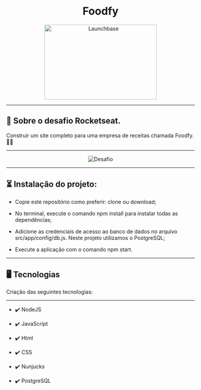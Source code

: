 <h1 align="center">
<br>
Foodfy
</h1>


<div align="center" >
  <img src="https://camo.githubusercontent.com/268b1344409fac98c4eeda520482b6910c4ddcba/68747470733a2f2f73746f726167652e676f6f676c65617069732e636f6d2f676f6c64656e2d77696e642f626f6f7463616d702d6c61756e6368626173652f6c6f676f2e706e67" height="200" width="300" align="center" alt="Launchbase" >
</div>


<hr />

## 🎯 Sobre o desafio Rocketseat.

Construir um site completo para uma empresa de receitas chamada Foodfy. 🚀🚀

<hr />

<div align="center" >
  <img src="https://user-images.githubusercontent.com/53954022/85406183-ccadea80-b537-11ea-88bc-882a1814d761.png" alt="Desafio">
</div>

<hr />

## ⏳ Instalação do projeto:

 - Copie este repositório como preferir: clone ou download;

 - No terminal, execute o comando npm install para instalar todas as dependências;

 - Adicione as credenciais de acesso ao banco de dados no arquivo src/app/config/db.js. Neste projeto utilizamos o PostgreSQL;

 - Execute a aplicação com o comando npm start.

<hr />

## 🖥 Tecnologias
Criação das seguintes tecnologias:
<hr />

- ✔️ NodeJS

- ✔️ JavaScript

- ✔️ Html

- ✔️ CSS

- ✔️ Nunjucks

- ✔️ PostgreSQL

